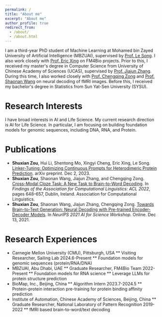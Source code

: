 ```yaml
---
permalink: /
title: "About me"
excerpt: "About me"
author_profile: true
redirect_from: 
  - /about/
  - /about.html
---
```


I am a third-year PhD student of Machine Learning at Mohamed bin Zayed University of Artificial Intelligence (MBZUAI), supervised by [Prof. Le Song](https://dasongle.github.io/). I also work closely with [Prof. Eric Xing](https://www.cs.cmu.edu/~epxing/) on FM4Bio projects. Prior to this, I received my master's degree in Computer Science from University of Chinese Academy of Sciences (UCAS), supervised by [Prof. Jiajun Zhang](https://nlpr.ia.ac.cn/cip/jjzhang.htm). During this time, I also worked closely with [Prof. Chengqing Zong](https://nlpr.ia.ac.cn/cip/english/zong.htm) and [Prof. Shaonan Wang](https://wangshaonan.github.io/) on neural decoding of fMRI images. Before this, I received my bachelor's degree in Statistics from Sun Yat-Sen University (SYSU).

Research Interests
======
I have broad interests in AI and Life Science. My current research direction is AI for Life Science. In particular, I am focusing on building foundation models for genomic sequences, including DNA, RNA, and Protein. 

Publications
======
* **Shuxian Zou**, Hui Li, Shentong Mo, Xingyi Cheng, Eric Xing, Le Song. [Linker-Tuning: Optimizing
Continuous Prompts for Heterodimeric Protein Prediction](https://arxiv.org/abs/2312.01186). arXiv preprint. Dec 2, 2023.
* **Shuxian Zou**, Shaonan Wang, Jiajun Zhang, and Chengqing Zong. [Cross-Modal Cloze Task: A New Task to Brain-to-Word Decoding](https://aclanthology.org/2022.findings-acl.54/). In *Findings of the Association for Computational Linguistics: ACL 2022*, pages 648–657, Dublin, Ireland. Association for Computational Linguistics.
* **Shuxian Zou**, Shaonan Wang, Jiajun Zhang, Chengqing Zong. [Towards Brain-to-Text Generation: Neural Decoding with Pre-trained Encoder-Decoder Models](https://openreview.net/pdf?id=13IJlk221xG). In *NeurIPS 2021 AI for Science Workshop*. Online. Dec 13, 2021.

Research Experiences
======
* Carnegie Mellon University (CMU), Pittsburgh, USA
  ** Visiting Researcher, Sailing Lab                                      2024.6-Present
  ** Foundation models for genomic sequences (protein/RNA/DNA)
* MBZUAI, Abu Dhabi, UAE
  ** Graduate Researcher, FM4Bio Team                                      2022-Present
  ** Foundation models for RNA science
  ** Leverage LLMs for protein structure prediction
* BioMap, Inc., Beijing, China
  ** Algorithm Intern                                                      2023.7-2024.5
  ** Protein-protein interaction pre-training for protein binding affinity prediction
* Institute of Automation, Chinese Academy of Sciences, Beijing, China
  ** Graduate Researcher, National Laboratory of Pattern Recognition       2019-2022
  ** fMRI based brain-to-word/text decoding


